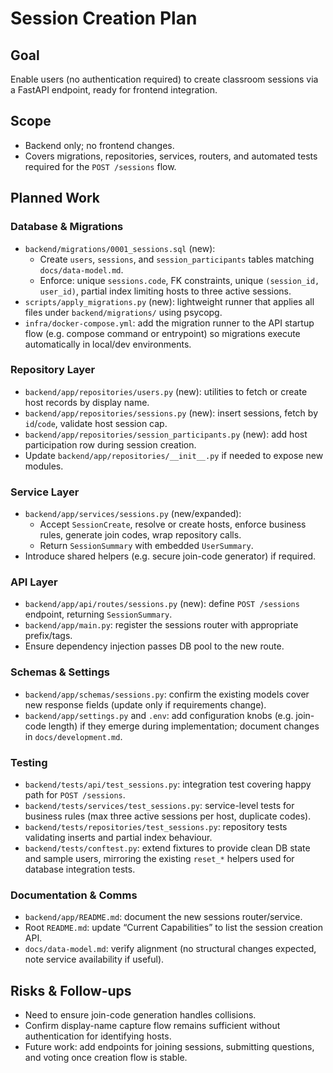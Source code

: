 # Session Creation Plan

## Goal

Enable users (no authentication required) to create classroom sessions via a FastAPI endpoint, ready for frontend integration.

## Scope

- Backend only; no frontend changes.
- Covers migrations, repositories, services, routers, and automated tests required for the `POST /sessions` flow.

## Planned Work

### Database & Migrations

- `backend/migrations/0001_sessions.sql` (new):
	- Create `users`, `sessions`, and `session_participants` tables matching `docs/data-model.md`.
	- Enforce: unique `sessions.code`, FK constraints, unique `(session_id, user_id)`, partial index limiting hosts to three active sessions.
- `scripts/apply_migrations.py` (new): lightweight runner that applies all files under `backend/migrations/` using psycopg.
- `infra/docker-compose.yml`: add the migration runner to the API startup flow (e.g. compose command or entrypoint) so migrations execute automatically in local/dev environments.

### Repository Layer

- `backend/app/repositories/users.py` (new): utilities to fetch or create host records by display name.
- `backend/app/repositories/sessions.py` (new): insert sessions, fetch by `id`/`code`, validate host session cap.
- `backend/app/repositories/session_participants.py` (new): add host participation row during session creation.
- Update `backend/app/repositories/__init__.py` if needed to expose new modules.

### Service Layer

- `backend/app/services/sessions.py` (new/expanded):
	- Accept `SessionCreate`, resolve or create hosts, enforce business rules, generate join codes, wrap repository calls.
	- Return `SessionSummary` with embedded `UserSummary`.
- Introduce shared helpers (e.g. secure join-code generator) if required.

### API Layer

- `backend/app/api/routes/sessions.py` (new): define `POST /sessions` endpoint, returning `SessionSummary`.
- `backend/app/main.py`: register the sessions router with appropriate prefix/tags.
- Ensure dependency injection passes DB pool to the new route.

### Schemas & Settings

- `backend/app/schemas/sessions.py`: confirm the existing models cover new response fields (update only if requirements change).
- `backend/app/settings.py` and `.env`: add configuration knobs (e.g. join-code length) if they emerge during implementation; document changes in `docs/development.md`.

### Testing

- `backend/tests/api/test_sessions.py`: integration test covering happy path for `POST /sessions`.
- `backend/tests/services/test_sessions.py`: service-level tests for business rules (max three active sessions per host, duplicate codes).
- `backend/tests/repositories/test_sessions.py`: repository tests validating inserts and partial index behaviour.
- `backend/tests/conftest.py`: extend fixtures to provide clean DB state and sample users, mirroring the existing `reset_*` helpers used for database integration tests.

### Documentation & Comms

- `backend/app/README.md`: document the new sessions router/service.
- Root `README.md`: update “Current Capabilities” to list the session creation API.
- `docs/data-model.md`: verify alignment (no structural changes expected, note service availability if useful).

## Risks & Follow-ups

- Need to ensure join-code generation handles collisions.
- Confirm display-name capture flow remains sufficient without authentication for identifying hosts.
- Future work: add endpoints for joining sessions, submitting questions, and voting once creation flow is stable.

